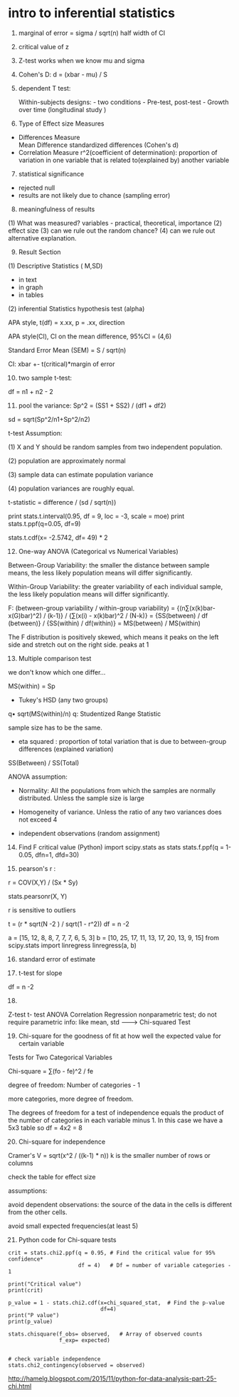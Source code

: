 # intro to inferential statistics

1. marginal of error = sigma / sqrt(n) half width of CI

2. critical value of z 

3. Z-test works when we know mu and sigma

4. Cohen's D:
	d = (xbar - mu) / S
	

5. dependent T test: 
	
	Within-subjects designs:
		- two conditions
		- Pre-test, post-test
		- Growth over time (longitudinal study )
	
	
		
6. Type of Effect size Measures

- Differences Measure	
	Mean Difference
	standardized differences (Cohen's d)
- Correlation Measure
	r^2(coefficient of determination): proportion of variation in one variable that
	 is related to(explained by) another variable

	
7. statistical significance

- rejected null
- results are not likely due to chance (sampling error)

8. meaningfulness of results

(1) What was measured? variables - practical, theoretical, importance
(2) effect size
(3) can we rule out the random chance?
(4) can we rule out alternative explanation.


9. Result Section

(1) Descriptive Statistics ( M,SD)
- in text
- in graph
- in tables

(2) inferential Statistics
hypothesis test (alpha)

APA style, t(df) = x.xx, p = .xx, direction

APA style(CI), CI on the mean difference, 95%CI = (4,6)

Standard Error Mean (SEM) = S / sqrt(n)

CI: xbar +- t(critical)*margin of error


10.  two sample t-test: 

df = n1 + n2 - 2

11. pool the variance: Sp^2 = (SS1 + SS2) / (df1 + df2)


sd = sqrt(Sp^2/n1+Sp^2/n2)

t-test Assumption:

(1) X and Y should be random samples from two independent population.

(2) population are approximately normal

(3) sample data can estimate population variance

(4) population variances are roughly equal.

t-statistic = difference / (sd / sqrt(n))

print stats.t.interval(0.95,
                df = 9,
                loc = -3,
                scale = moe)
print stats.t.ppf(q=0.05, df=9)

stats.t.cdf(x= -2.5742, df= 49) * 2   

12. One-way ANOVA (Categorical vs Numerical Variables)

Between-Group Variability: the smaller the distance between sample means, 
the less likely population means will differ significantly.

Within-Group Variability: the greater variability of each individual sample, 
the less likely population means will differ significantly.

F: (between-group variability / within-group variability) = {(n∑(x(k)bar-x(G)bar)^2) / (k-1)} / {∑(x(i) - x(k)bar)^2 / (N-k)}
= {SS(between) / df (between)} / {SS(within) / df(within)} = MS(between) / MS(within)

The F distribution is positively skewed, which means it peaks on the left side and stretch out on the right side. peaks at 1

13. Multiple comparison test 

we don't know which one differ...

MS(within) = Sp

- Tukey's HSD (any two groups)

q• sqrt(MS(within)/n)   q:  Studentized Range Statistic 

sample size has to be the same.

- eta squared : proportion of total variation that is due to between-group differences (explained variation)

SS(Between) / SS(Total)

ANOVA assumption: 

- Normality: All the populations from which the samples are  normally distributed. Unless the sample size is large

- Homogeneity of variance. Unless the ratio of any two variances does not exceed 4

- independent observations (random assignment)

14. Find F critical value (Python)
import scipy.stats as stats
stats.f.ppf(q = 1-0.05, dfn=1, dfd=30)

15. pearson's r : 

r = COV(X,Y) / (Sx * Sy)

stats.pearsonr(X, Y)

r is sensitive to outliers

t = (r * sqrt(N -2 ) / sqrt(1 - r^2))
df = n -2 

a = [15, 12, 8, 8, 7, 7, 7, 6, 5, 3]
b = [10, 25, 17, 11, 13, 17, 20, 13, 9, 15]
from scipy.stats import linregress
linregress(a, b)


16. standard error of estimate 


17. t-test for slope

df = n -2 

18.

Z-test
t- test
ANOVA
Correlation
Regression
nonparametric test; do not require parametric info: like mean, std ---> Chi-squared Test 

19.  Chi-square for the goodness of fit at how well the expected value for certain variable 

Tests for Two Categorical Variables


Chi-square = ∑(fo - fe)^2 / fe

degree of freedom: Number of categories - 1

more categories, more degree of freedom.

The degrees of freedom for a test of independence equals the product of the number of categories in each variable minus 1.
In this case we have a 5x3 table so df = 4x2 = 8


20. Chi-square for independence

Cramer's V = sqrt(x^2 / ((k-1) * n)) k is the smaller number of rows or columns

check the table for effect size 


assumptions:

avoid dependent observations: the source of the data in the cells is different from the other cells.

avoid small expected frequencies(at least 5)


21. Python code for Chi-square tests


```
crit = stats.chi2.ppf(q = 0.95, # Find the critical value for 95% confidence*
                      df = 4)   # Df = number of variable categories - 1

print("Critical value")
print(crit)

p_value = 1 - stats.chi2.cdf(x=chi_squared_stat,  # Find the p-value
                             df=4)
print("P value")
print(p_value)

stats.chisquare(f_obs= observed,   # Array of observed counts
                f_exp= expected) 
                
```

```
# check variable independence
stats.chi2_contingency(observed = observed)

```
http://hamelg.blogspot.com/2015/11/python-for-data-analysis-part-25-chi.html





